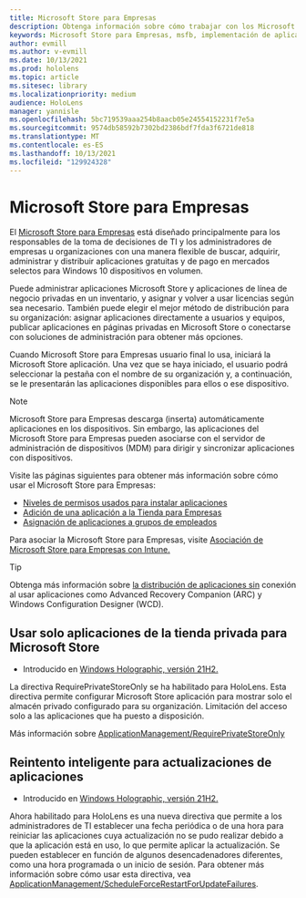 ```yaml
---
title: Microsoft Store para Empresas
description: Obtenga información sobre cómo trabajar con los Microsoft Store para Empresas publicar sus aplicaciones de realidad mixta en su negocio.
keywords: Microsoft Store para Empresas, msfb, implementación de aplicaciones, tienda
author: evmill
ms.author: v-evmill
ms.date: 10/13/2021
ms.prod: hololens
ms.topic: article
ms.sitesec: library
ms.localizationpriority: medium
audience: HoloLens
manager: yannisle
ms.openlocfilehash: 5bc719539aaa254b8aacb05e24554152231f7e5a
ms.sourcegitcommit: 9574db58592b7302bd2386bdf7fda3f6721de818
ms.translationtype: MT
ms.contentlocale: es-ES
ms.lasthandoff: 10/13/2021
ms.locfileid: "129924328"
---
```

# <a name="microsoft-store-for-business"></a>Microsoft Store para Empresas

El [Microsoft Store para Empresas](/microsoft-store/microsoft-store-for-business-overview) está diseñado principalmente para los responsables de la toma de decisiones de TI y los administradores de empresas u organizaciones con una manera flexible de buscar, adquirir, administrar y distribuir aplicaciones gratuitas y de pago en mercados selectos para Windows 10 dispositivos en volumen. 

Puede administrar aplicaciones Microsoft Store y aplicaciones de línea de negocio privadas en un inventario, y asignar y volver a usar licencias según sea necesario. También puede elegir el mejor método de distribución para su organización: asignar aplicaciones directamente a usuarios y equipos, publicar aplicaciones en páginas privadas en Microsoft Store o conectarse con soluciones de administración para obtener más opciones.

Cuando Microsoft Store para Empresas usuario final lo usa, iniciará la Microsoft Store aplicación. Una vez que se haya iniciado, el usuario podrá seleccionar la pestaña con el nombre de su organización y, a continuación, se le presentarán las aplicaciones disponibles para ellos o ese dispositivo.

> [!Note]
> Microsoft Store para Empresas descarga (inserta) automáticamente aplicaciones en los dispositivos. Sin embargo, las aplicaciones del Microsoft Store para Empresas pueden asociarse con el servidor de administración de dispositivos (MDM) para dirigir y sincronizar aplicaciones con dispositivos.

Visite las páginas siguientes para obtener más información sobre cómo usar el Microsoft Store para Empresas:

* [Niveles de permisos usados para instalar aplicaciones](/mem/intune/configuration/device-restrictions-windows-holographic#app-store)
* [Adición de una aplicación a la Tienda para Empresas](/mem/intune/apps/store-apps-windows)
* [Asignación de aplicaciones a grupos de empleados](/mem/intune/apps/windows-store-for-business)

Para asociar la Microsoft Store para Empresas, visite [Asociación de Microsoft Store para Empresas con Intune.](/mem/intune/apps/windows-store-for-business#associate-your-microsoft-store-for-business-account-with-intune)

> [!Tip]
> Obtenga más información sobre [la distribución de aplicaciones sin](/microsoft-store/distribute-offline-apps) conexión al usar aplicaciones como Advanced Recovery Companion (ARC) y Windows Configuration Designer (WCD).

## <a name="use-only-private-store-apps-for-microsoft-store"></a>Usar solo aplicaciones de la tienda privada para Microsoft Store

- Introducido en [Windows Holographic, versión 21H2.](hololens-release-notes.md#windows-holographic-version-21h2)

La directiva RequirePrivateStoreOnly se ha habilitado para HoloLens. Esta directiva permite configurar Microsoft Store aplicación para mostrar solo el almacén privado configurado para su organización. Limitación del acceso solo a las aplicaciones que ha puesto a disposición.

Más información sobre [ApplicationManagement/RequirePrivateStoreOnly](http://windows/client-management/mdm/policy-csp-applicationmanagement#applicationmanagement-requireprivatestoreonly)

## <a name="smart-retry-for-app-updates"></a>Reintento inteligente para actualizaciones de aplicaciones

- Introducido en [Windows Holographic, versión 21H2.](hololens-release-notes.md#windows-holographic-version-21h2)

Ahora habilitado para HoloLens es una nueva directiva que permite a los administradores de TI establecer una fecha periódica o de una hora para reiniciar las aplicaciones cuya actualización no se pudo realizar debido a que la aplicación está en uso, lo que permite aplicar la actualización. Se pueden establecer en función de algunos desencadenadores diferentes, como una hora programada o un inicio de sesión. Para obtener más información sobre cómo usar esta directiva, vea [ApplicationManagement/ScheduleForceRestartForUpdateFailures](/windows/client-management/mdm/policy-csp-applicationmanagement#applicationmanagement-scheduleforcerestartforupdatefailures).